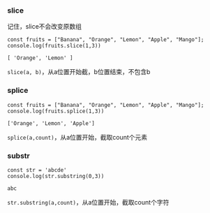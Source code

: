 ### slice

记住，slice不会改变原数组

```
const fruits = ["Banana", "Orange", "Lemon", "Apple", "Mango"];
console.log(fruits.slice(1,3))
```

```
[ 'Orange', 'Lemon' ]
```

`slice(a, b)`，从a位置开始截，b位置结束，不包含b



### splice

```
const fruits = ["Banana", "Orange", "Lemon", "Apple", "Mango"];
console.log(fruits.splice(1,3))
```

```
['Orange', 'Lemon', 'Apple']
```

`splice(a,count)`，从a位置开始，截取count个元素



### substr

```
const str = 'abcde'
console.log(str.substring(0,3))
```

```
abc
```

`str.substring(a,count)`，从a位置开始，截取count个字符